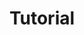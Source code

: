 ---
layout: home-tech
title: "Tutorial"
category: Tech
feed-type: tech
lang: ru
lang-ref: tech-index
---